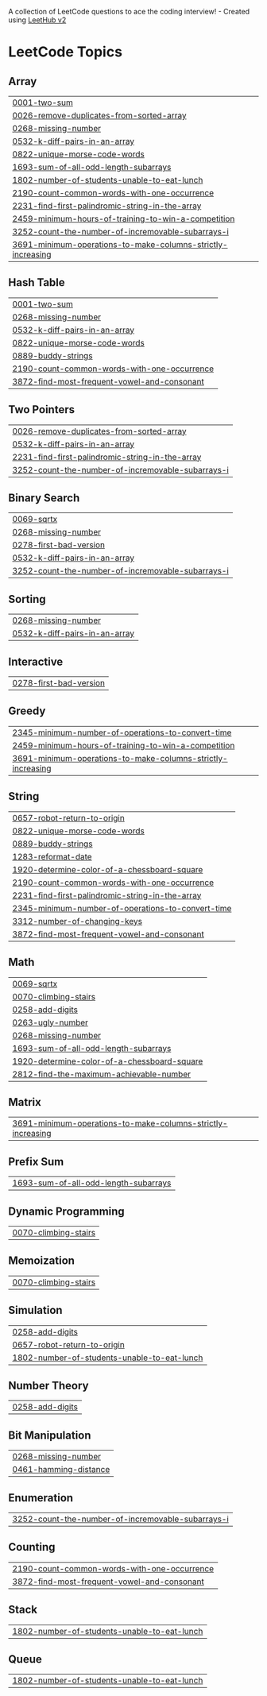 A collection of LeetCode questions to ace the coding interview! - Created using [LeetHub v2](https://github.com/arunbhardwaj/LeetHub-2.0)
<!---LeetCode Topics Start-->
# LeetCode Topics
## Array
|  |
| ------- |
| [0001-two-sum](https://github.com/yoonseokham/go-leetcode/tree/master/0001-two-sum) |
| [0026-remove-duplicates-from-sorted-array](https://github.com/yoonseokham/go-leetcode/tree/master/0026-remove-duplicates-from-sorted-array) |
| [0268-missing-number](https://github.com/yoonseokham/go-leetcode/tree/master/0268-missing-number) |
| [0532-k-diff-pairs-in-an-array](https://github.com/yoonseokham/go-leetcode/tree/master/0532-k-diff-pairs-in-an-array) |
| [0822-unique-morse-code-words](https://github.com/yoonseokham/go-leetcode/tree/master/0822-unique-morse-code-words) |
| [1693-sum-of-all-odd-length-subarrays](https://github.com/yoonseokham/go-leetcode/tree/master/1693-sum-of-all-odd-length-subarrays) |
| [1802-number-of-students-unable-to-eat-lunch](https://github.com/yoonseokham/go-leetcode/tree/master/1802-number-of-students-unable-to-eat-lunch) |
| [2190-count-common-words-with-one-occurrence](https://github.com/yoonseokham/go-leetcode/tree/master/2190-count-common-words-with-one-occurrence) |
| [2231-find-first-palindromic-string-in-the-array](https://github.com/yoonseokham/go-leetcode/tree/master/2231-find-first-palindromic-string-in-the-array) |
| [2459-minimum-hours-of-training-to-win-a-competition](https://github.com/yoonseokham/go-leetcode/tree/master/2459-minimum-hours-of-training-to-win-a-competition) |
| [3252-count-the-number-of-incremovable-subarrays-i](https://github.com/yoonseokham/go-leetcode/tree/master/3252-count-the-number-of-incremovable-subarrays-i) |
| [3691-minimum-operations-to-make-columns-strictly-increasing](https://github.com/yoonseokham/go-leetcode/tree/master/3691-minimum-operations-to-make-columns-strictly-increasing) |
## Hash Table
|  |
| ------- |
| [0001-two-sum](https://github.com/yoonseokham/go-leetcode/tree/master/0001-two-sum) |
| [0268-missing-number](https://github.com/yoonseokham/go-leetcode/tree/master/0268-missing-number) |
| [0532-k-diff-pairs-in-an-array](https://github.com/yoonseokham/go-leetcode/tree/master/0532-k-diff-pairs-in-an-array) |
| [0822-unique-morse-code-words](https://github.com/yoonseokham/go-leetcode/tree/master/0822-unique-morse-code-words) |
| [0889-buddy-strings](https://github.com/yoonseokham/go-leetcode/tree/master/0889-buddy-strings) |
| [2190-count-common-words-with-one-occurrence](https://github.com/yoonseokham/go-leetcode/tree/master/2190-count-common-words-with-one-occurrence) |
| [3872-find-most-frequent-vowel-and-consonant](https://github.com/yoonseokham/go-leetcode/tree/master/3872-find-most-frequent-vowel-and-consonant) |
## Two Pointers
|  |
| ------- |
| [0026-remove-duplicates-from-sorted-array](https://github.com/yoonseokham/go-leetcode/tree/master/0026-remove-duplicates-from-sorted-array) |
| [0532-k-diff-pairs-in-an-array](https://github.com/yoonseokham/go-leetcode/tree/master/0532-k-diff-pairs-in-an-array) |
| [2231-find-first-palindromic-string-in-the-array](https://github.com/yoonseokham/go-leetcode/tree/master/2231-find-first-palindromic-string-in-the-array) |
| [3252-count-the-number-of-incremovable-subarrays-i](https://github.com/yoonseokham/go-leetcode/tree/master/3252-count-the-number-of-incremovable-subarrays-i) |
## Binary Search
|  |
| ------- |
| [0069-sqrtx](https://github.com/yoonseokham/go-leetcode/tree/master/0069-sqrtx) |
| [0268-missing-number](https://github.com/yoonseokham/go-leetcode/tree/master/0268-missing-number) |
| [0278-first-bad-version](https://github.com/yoonseokham/go-leetcode/tree/master/0278-first-bad-version) |
| [0532-k-diff-pairs-in-an-array](https://github.com/yoonseokham/go-leetcode/tree/master/0532-k-diff-pairs-in-an-array) |
| [3252-count-the-number-of-incremovable-subarrays-i](https://github.com/yoonseokham/go-leetcode/tree/master/3252-count-the-number-of-incremovable-subarrays-i) |
## Sorting
|  |
| ------- |
| [0268-missing-number](https://github.com/yoonseokham/go-leetcode/tree/master/0268-missing-number) |
| [0532-k-diff-pairs-in-an-array](https://github.com/yoonseokham/go-leetcode/tree/master/0532-k-diff-pairs-in-an-array) |
## Interactive
|  |
| ------- |
| [0278-first-bad-version](https://github.com/yoonseokham/go-leetcode/tree/master/0278-first-bad-version) |
## Greedy
|  |
| ------- |
| [2345-minimum-number-of-operations-to-convert-time](https://github.com/yoonseokham/go-leetcode/tree/master/2345-minimum-number-of-operations-to-convert-time) |
| [2459-minimum-hours-of-training-to-win-a-competition](https://github.com/yoonseokham/go-leetcode/tree/master/2459-minimum-hours-of-training-to-win-a-competition) |
| [3691-minimum-operations-to-make-columns-strictly-increasing](https://github.com/yoonseokham/go-leetcode/tree/master/3691-minimum-operations-to-make-columns-strictly-increasing) |
## String
|  |
| ------- |
| [0657-robot-return-to-origin](https://github.com/yoonseokham/go-leetcode/tree/master/0657-robot-return-to-origin) |
| [0822-unique-morse-code-words](https://github.com/yoonseokham/go-leetcode/tree/master/0822-unique-morse-code-words) |
| [0889-buddy-strings](https://github.com/yoonseokham/go-leetcode/tree/master/0889-buddy-strings) |
| [1283-reformat-date](https://github.com/yoonseokham/go-leetcode/tree/master/1283-reformat-date) |
| [1920-determine-color-of-a-chessboard-square](https://github.com/yoonseokham/go-leetcode/tree/master/1920-determine-color-of-a-chessboard-square) |
| [2190-count-common-words-with-one-occurrence](https://github.com/yoonseokham/go-leetcode/tree/master/2190-count-common-words-with-one-occurrence) |
| [2231-find-first-palindromic-string-in-the-array](https://github.com/yoonseokham/go-leetcode/tree/master/2231-find-first-palindromic-string-in-the-array) |
| [2345-minimum-number-of-operations-to-convert-time](https://github.com/yoonseokham/go-leetcode/tree/master/2345-minimum-number-of-operations-to-convert-time) |
| [3312-number-of-changing-keys](https://github.com/yoonseokham/go-leetcode/tree/master/3312-number-of-changing-keys) |
| [3872-find-most-frequent-vowel-and-consonant](https://github.com/yoonseokham/go-leetcode/tree/master/3872-find-most-frequent-vowel-and-consonant) |
## Math
|  |
| ------- |
| [0069-sqrtx](https://github.com/yoonseokham/go-leetcode/tree/master/0069-sqrtx) |
| [0070-climbing-stairs](https://github.com/yoonseokham/go-leetcode/tree/master/0070-climbing-stairs) |
| [0258-add-digits](https://github.com/yoonseokham/go-leetcode/tree/master/0258-add-digits) |
| [0263-ugly-number](https://github.com/yoonseokham/go-leetcode/tree/master/0263-ugly-number) |
| [0268-missing-number](https://github.com/yoonseokham/go-leetcode/tree/master/0268-missing-number) |
| [1693-sum-of-all-odd-length-subarrays](https://github.com/yoonseokham/go-leetcode/tree/master/1693-sum-of-all-odd-length-subarrays) |
| [1920-determine-color-of-a-chessboard-square](https://github.com/yoonseokham/go-leetcode/tree/master/1920-determine-color-of-a-chessboard-square) |
| [2812-find-the-maximum-achievable-number](https://github.com/yoonseokham/go-leetcode/tree/master/2812-find-the-maximum-achievable-number) |
## Matrix
|  |
| ------- |
| [3691-minimum-operations-to-make-columns-strictly-increasing](https://github.com/yoonseokham/go-leetcode/tree/master/3691-minimum-operations-to-make-columns-strictly-increasing) |
## Prefix Sum
|  |
| ------- |
| [1693-sum-of-all-odd-length-subarrays](https://github.com/yoonseokham/go-leetcode/tree/master/1693-sum-of-all-odd-length-subarrays) |
## Dynamic Programming
|  |
| ------- |
| [0070-climbing-stairs](https://github.com/yoonseokham/go-leetcode/tree/master/0070-climbing-stairs) |
## Memoization
|  |
| ------- |
| [0070-climbing-stairs](https://github.com/yoonseokham/go-leetcode/tree/master/0070-climbing-stairs) |
## Simulation
|  |
| ------- |
| [0258-add-digits](https://github.com/yoonseokham/go-leetcode/tree/master/0258-add-digits) |
| [0657-robot-return-to-origin](https://github.com/yoonseokham/go-leetcode/tree/master/0657-robot-return-to-origin) |
| [1802-number-of-students-unable-to-eat-lunch](https://github.com/yoonseokham/go-leetcode/tree/master/1802-number-of-students-unable-to-eat-lunch) |
## Number Theory
|  |
| ------- |
| [0258-add-digits](https://github.com/yoonseokham/go-leetcode/tree/master/0258-add-digits) |
## Bit Manipulation
|  |
| ------- |
| [0268-missing-number](https://github.com/yoonseokham/go-leetcode/tree/master/0268-missing-number) |
| [0461-hamming-distance](https://github.com/yoonseokham/go-leetcode/tree/master/0461-hamming-distance) |
## Enumeration
|  |
| ------- |
| [3252-count-the-number-of-incremovable-subarrays-i](https://github.com/yoonseokham/go-leetcode/tree/master/3252-count-the-number-of-incremovable-subarrays-i) |
## Counting
|  |
| ------- |
| [2190-count-common-words-with-one-occurrence](https://github.com/yoonseokham/go-leetcode/tree/master/2190-count-common-words-with-one-occurrence) |
| [3872-find-most-frequent-vowel-and-consonant](https://github.com/yoonseokham/go-leetcode/tree/master/3872-find-most-frequent-vowel-and-consonant) |
## Stack
|  |
| ------- |
| [1802-number-of-students-unable-to-eat-lunch](https://github.com/yoonseokham/go-leetcode/tree/master/1802-number-of-students-unable-to-eat-lunch) |
## Queue
|  |
| ------- |
| [1802-number-of-students-unable-to-eat-lunch](https://github.com/yoonseokham/go-leetcode/tree/master/1802-number-of-students-unable-to-eat-lunch) |
<!---LeetCode Topics End-->